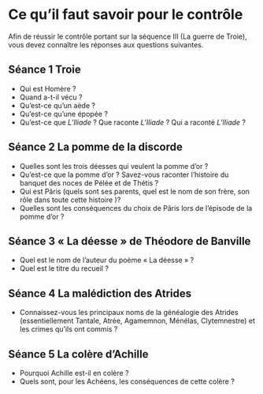 # Ce qu’il faut savoir pour le contrôle

Afin de réussir le contrôle portant sur la séquence III (La guerre de Troie), vous devez connaître les réponses aux questions suivantes. 

## Séance 1 Troie

- Qui est Homère ?
- Quand a-t-il vécu ?
- Qu’est-ce qu’un aède ?
- Qu’est-ce qu’une épopée ?
- Qu’est-ce que *L’Iliade*  ? Que raconte *L’Iliade* ? Qui a raconté *L’Iliade* ?

## Séance 2 La pomme de la discorde

- Quelles sont les trois déesses qui veulent la pomme d’or ?
- Qu’est-ce que la pomme d’or ? Savez-vous raconter l’histoire du banquet des noces de Pélée et de Thétis ?
- Qui est Pâris (quels sont ses parents, quel est le nom de son frère, son rôle dans toute cette histoire )?
- Quelles sont les conséquences du choix de Pâris lors de l’épisode de la pomme d’or ?

## Séance 3 « La déesse » de Théodore de Banville

- Quel est le nom de l’auteur du poème « La déesse » ?
- Quel est le titre du recueil ?

## Séance 4 La malédiction des Atrides

- Connaissez-vous les principaux noms de la généalogie des Atrides (essentiellement Tantale, Atrée, Agamemnon, Ménélas, Clytemnestre) et les crimes qu’ils ont commis ?

## Séance 5 La colère d’Achille

- Pourquoi Achille est-il en colère ?
- Quels sont, pour les Achéens, les conséquences de cette colère ?

